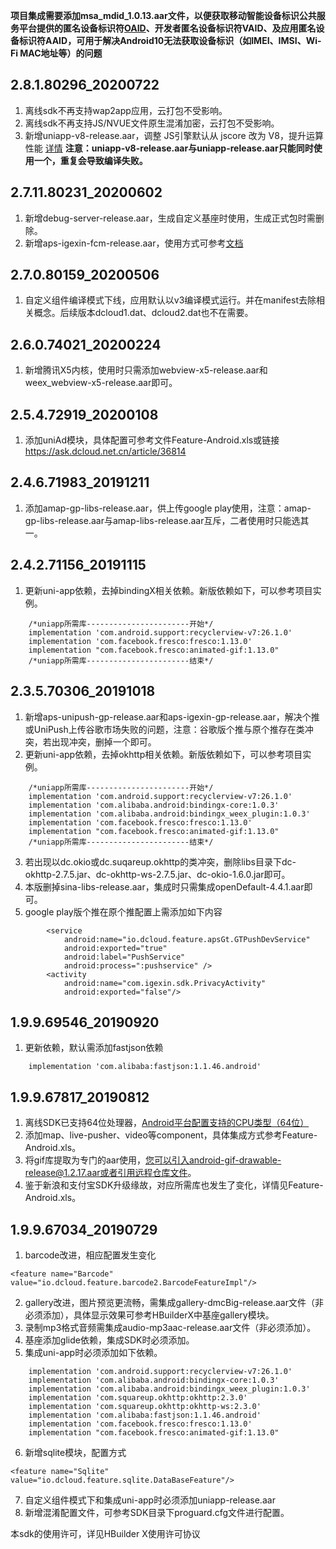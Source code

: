 **项目集成需要添加msa_mdid_1.0.13.aar文件，以便获取移动智能设备标识公共服务平台提供的匿名设备标识符[OAID](https://www.html5plus.org/doc/zh_cn/device.html#plus.device.getOAID)、开发者匿名设备标识符VAID、及应用匿名设备标识符AAID，可用于解决Android10无法获取设备标识（如IMEI、IMSI、Wi-Fi MAC地址等）的问题**

## 2.8.1.80296_20200722
1. 离线sdk不再支持wap2app应用，云打包不受影响。
2. 离线sdk不再支持JS/NVUE文件原生混淆加密，云打包不受影响。
3. 新增uniapp-v8-release.aar，调整 JS引擎默认从 jscore 改为 V8，提升运算性能 [详情](https://ask.dcloud.net.cn/article/37465) **注意：uniapp-v8-release.aar与uniapp-release.aar只能同时使用一个，重复会导致编译失败。**

## 2.7.11.80231_20200602
1. 新增debug-server-release.aar，生成自定义基座时使用，生成正式包时需删除。
2. 新增aps-igexin-fcm-release.aar，使用方式可参考[文档](https://nativesupport.dcloud.net.cn/AppDocs/usemodule/androidModuleConfig/push)

## 2.7.0.80159_20200506

1. 自定义组件编译模式下线，应用默认以v3编译模式运行。并在manifest去除相关概念。后续版本dcloud1.dat、dcloud2.dat也不在需要。

## 2.6.0.74021_20200224
1. 新增腾讯X5内核，使用时只需添加webview-x5-release.aar和weex_webview-x5-release.aar即可。

## 2.5.4.72919_20200108
1. 添加uniAd模块，具体配置可参考文件Feature-Android.xls或链接 https://ask.dcloud.net.cn/article/36814

## 2.4.6.71983_20191211
1. 添加amap-gp-libs-release.aar，供上传google play使用，注意：amap-gp-libs-release.aar与amap-libs-release.aar互斥，二者使用时只能选其一。

## 2.4.2.71156_20191115
1. 更新uni-app依赖，去掉bindingX相关依赖。新版依赖如下，可以参考项目实例。
~~~
    /*uniapp所需库-----------------------开始*/
    implementation 'com.android.support:recyclerview-v7:26.1.0'
    implementation 'com.facebook.fresco:fresco:1.13.0'
    implementation "com.facebook.fresco:animated-gif:1.13.0"
    /*uniapp所需库-----------------------结束*/
~~~

## 2.3.5.70306_20191018
1. 新增aps-unipush-gp-release.aar和aps-igexin-gp-release.aar，解决个推或UniPush上传谷歌市场失败的问题，注意：谷歌版个推与原个推存在类冲突，若出现冲突，删掉一个即可。
2. 更新uni-app依赖，去掉okhttp相关依赖。新版依赖如下，可以参考项目实例。
~~~
    /*uniapp所需库-----------------------开始*/
    implementation 'com.android.support:recyclerview-v7:26.1.0'
    implementation 'com.alibaba.android:bindingx-core:1.0.3'
    implementation 'com.alibaba.android:bindingx_weex_plugin:1.0.3'
    implementation 'com.facebook.fresco:fresco:1.13.0'
    implementation "com.facebook.fresco:animated-gif:1.13.0"
    /*uniapp所需库-----------------------结束*/
~~~
3. 若出现以dc.okio或dc.suqareup.okhttp的类冲突，删除libs目录下dc-okhttp-2.7.5.jar、dc-okhttp-ws-2.7.5.jar、dc-okio-1.6.0.jar即可。
4. 本版删掉sina-libs-release.aar，集成时只需集成openDefault-4.4.1.aar即可。
5. google play版个推在原个推配置上需添加如下内容
~~~
        <service  
            android:name="io.dcloud.feature.apsGt.GTPushDevService"  
            android:exported="true"  
            android:label="PushService"  
            android:process=":pushservice" />  
        <activity  
            android:name="com.igexin.sdk.PrivacyActivity"  
            android:exported="false"/>  
~~~

## 1.9.9.69546_20190920
1. 更新依赖，默认需添加fastjson依赖
~~~
    implementation 'com.alibaba:fastjson:1.1.46.android'
~~~
## 1.9.9.67817_20190812
1. 离线SDK已支持64位处理器，[Android平台配置支持的CPU类型（64位）](http://ask.dcloud.net.cn/article/36195)
2. 添加map、live-pusher、video等component，具体集成方式参考Feature-Android.xls。
3. 将gif库提取为专门的aar使用，您可以引入android-gif-drawable-release@1.2.17.aar或者引用远程仓库文件。
4. 鉴于新浪和支付宝SDK升级缘故，对应所需库也发生了变化，详情见Feature-Android.xls。

## 1.9.9.67034_20190729
1. barcode改进，相应配置发生变化
~~~
<feature name="Barcode" value="io.dcloud.feature.barcode2.BarcodeFeatureImpl"/>
~~~
2. gallery改进，图片预览更流畅，需集成gallery-dmcBig-release.aar文件（非必须添加），具体显示效果可参考HBuilderX中基座gallery模块。
3. 录制mp3格式音频需集成audio-mp3aac-release.aar文件（非必须添加）。
4. 基座添加glide依赖，集成SDK时必须添加。
5. 集成uni-app时必须添加如下依赖。
~~~
    implementation 'com.android.support:recyclerview-v7:26.1.0'
    implementation 'com.alibaba.android:bindingx-core:1.0.3'
    implementation 'com.alibaba.android:bindingx_weex_plugin:1.0.3'
    implementation 'com.squareup.okhttp:okhttp:2.3.0'
    implementation 'com.squareup.okhttp:okhttp-ws:2.3.0'
    implementation 'com.alibaba:fastjson:1.1.46.android'
    implementation 'com.facebook.fresco:fresco:1.13.0'
    implementation "com.facebook.fresco:animated-gif:1.13.0"
~~~
6. 新增sqlite模块，配置方式
~~~
<feature name="Sqlite" value="io.dcloud.feature.sqlite.DataBaseFeature"/>
~~~

7. 自定义组件模式下和集成uni-app时必须添加uniapp-release.aar
8. 新增混淆配置文件，可参考SDK目录下proguard.cfg文件进行配置。

本sdk的使用许可，详见HBuilder X使用许可协议